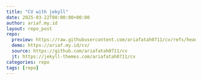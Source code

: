 ```yaml
---
title: "CV with jekyll"
date: 2025-03-22T00:00:00+00:00
author: ariaf.my.id
layout: repo_post
repo:
  preview: https://raw.githubusercontent.com/ariafatah0711/cv/refs/heads/main/preview.png
  demo: https://ariaf.my.id/cv/
  source: https://github.com/ariafatah0711/cv
  jt: https://jekyll-themes.com/ariafatah0711/cv
categories: repo
tags: [repo]
---
```


<!-- https://jekyll-themes.com/ariafatah0711/cv -->